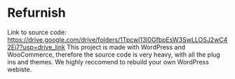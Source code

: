 # Refurnish
Link to source code: https://drive.google.com/drive/folders/1Tpcwl13l0GfbpEsW3SwLLOSJ2wC42Ei7?usp=drive_link
This project is made with WordPress and WooCommerce, therefore the source code is very heavy, with all the plug ins and themes.
We highly reccomend to rebuild your own WordPress webiste.
